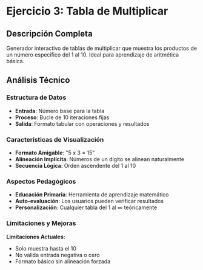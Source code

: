 # Ejercicio 3: Tabla de Multiplicar

## Descripción Completa
Generador interactivo de tablas de multiplicar que muestra los productos de un número específico del 1 al 10. Ideal para aprendizaje de aritmética básica.

## Análisis Técnico

### Estructura de Datos
- **Entrada**: Número base para la tabla
- **Proceso**: Bucle de 10 iteraciones fijas
- **Salida**: Formato tabular con operaciones y resultados

### Características de Visualización
- **Formato Amigable**: "5 x 3 = 15"
- **Alineación Implícita**: Números de un dígito se alinean naturalmente
- **Secuencia Lógica**: Orden ascendente del 1 al 10

### Aspectos Pedagógicos
- **Educación Primaria**: Herramienta de aprendizaje matemático
- **Auto-evaluación**: Los usuarios pueden verificar resultados
- **Personalización**: Cualquier tabla del 1 al ∞ teóricamente

### Limitaciones y Mejoras
**Limitaciones Actuales:**
- Solo muestra hasta el 10
- No valida entrada negativa o cero
- Formato básico sin alineación forzada

